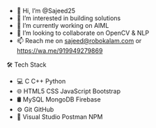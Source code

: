 - 👋 Hi, I’m @Sajeed25
- 👀 I’m interested in building solutions
- 🌱 I’m currently working on AIML
- 💞️ I’m looking to collaborate on OpenCV & NLP
- 📫 Reach me on sajeed@robokalam.com or https://wa.me/919949279869

🛠  Tech Stack
- 💻   C C++ Python
- 🌐   HTML5 CSS JavaScript Bootstrap
- 🛢   MySQL MongoDB Firebase
- ⚙️   Git GitHub
- 🔧   Visual Studio Postman NPM

<!---
Sajeed25/Sajeed25 is a ✨ special ✨ repository because its `README.md` (this file) appears on your GitHub profile.
You can click the Preview link to take a look at your changes.
--->

